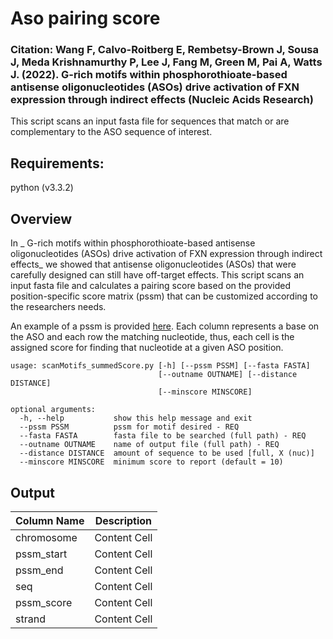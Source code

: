 # Aso pairing score

### Citation: Wang F, Calvo-Roitberg E, Rembetsy-Brown J, Sousa J, Meda Krishnamurthy P, Lee J, Fang M, Green M, Pai A, Watts J. (2022). G-rich motifs within phosphorothioate-based antisense oligonucleotides (ASOs) drive activation of FXN expression through indirect effects (Nucleic Acids Research)


This script scans an input fasta file for sequences that match or are complementary to the ASO sequence of interest.

## Requirements:
python (v3.3.2)

## Overview
In _ G-rich motifs within phosphorothioate-based antisense oligonucleotides (ASOs) drive activation of FXN expression through indirect effects_ we showed that antisense oligonucleotides (ASOs) that were carefully designed can still have off-target effects. This script scans an input fasta file and calculates a pairing score based on the provided position-specific score matrix (pssm) that can be customized according to the researchers needs.

An example of a pssm is provided [here](https://github.com/thepailab/aso_pairing_score/blob/02c6e8ae2c33e1fdacdd88d0f6d32e42662c08f4/S30.PSSM). Each column represents a base on the ASO and each row the matching nucleotide, thus, each cell is the assigned score for finding that nucleotide at a given ASO position.

```
usage: scanMotifs_summedScore.py [-h] [--pssm PSSM] [--fasta FASTA]
                                 [--outname OUTNAME] [--distance DISTANCE]
                                 [--minscore MINSCORE]

optional arguments:
  -h, --help           show this help message and exit
  --pssm PSSM          pssm for motif desired - REQ
  --fasta FASTA        fasta file to be searched (full path) - REQ
  --outname OUTNAME    name of output file (full path) - REQ
  --distance DISTANCE  amount of sequence to be used [full, X (nuc)]
  --minscore MINSCORE  minimum score to report (default = 10)
```

## Output


| Column Name  | Description |
| ------------- | ------------- |
| chromosome  | Content Cell  |
| pssm_start  | Content Cell  |
| pssm_end  | Content Cell  |
| seq  | Content Cell  |
| pssm_score  | Content Cell  |
| strand  | Content Cell  |












